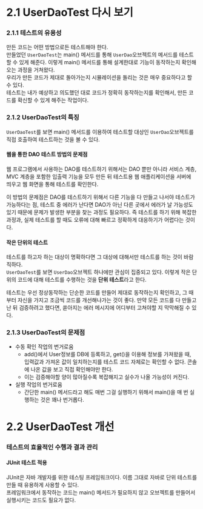 # 2.1 UserDaoTest 다시 보기
### 2.1.1 테스트의 유용성
만든 코드는 어떤 방법으로든 테스트해야 한다. <br/>
만들었던 `UserDaoTest`는 main() 메서드를 통해 `UserDao`오브젝트의 메서드를 테스트할 수 있게 해준다. 이렇게 main() 메서드를 통해 설계한대로 기능이 동작하는지 확인해오는 과정을 거쳐왔다. <br/>
우리가 만든 코드가 제대로 돌아가는지 시뮬레이션을 돌리는 것은 매우 중요하다고 할 수 있다. <br/>
테스트는 내가 예상하고 의도했던 대로 코드가 정확히 동작하는지를 확인해서, 만든 코드를 확신할 수 있게 해주는 작업이다. <br/>

### 2.1.2 UserDaoTest의 특징
`UserDaoTest`를 보면 main() 메서드를 이용하여 테스트할 대상인 `UserDao`오브젝트를 직접 호출하여 테스트하는 것을 볼 수 있다. <br/>

#### **웹을 통한 DAO 테스트 방법의 문제점**
웹 프로그램에서 사용하는 DAO를 테스트하기 위해서는 DAO 뿐만 아니라 서비스 계층, MVC 계층을 포함한 입출력 기능을 모두 만든 뒤 테스트용 웹 애플리케이션을 서버에 띄우고 웹 화면을 통해 테스트를 확인한다. <br/>

이 방법의 문제점은 DAO를 테스트하기 위해서 다른 기능을 다 만들고 나서야 테스트가 가능하다는 점, 테스트 중 에러가 난다면 DAO가 아닌 다른 곳에서 에러가 날 가능성도 있기 때문에 문제가 발생한 부분을 찾는 과정도 필요하다. 즉 테스트를 하기 위해 복잡한 과정과, 실제 테스트를 할 때도 오류에 대해 빠르고 정확하게 대응하기가 어렵다는 것이다. <br/>

#### **작은 단위의 테스트**
테스트를 하고자 하는 대상이 명확하다면 그 대상에 대해서만 테스트를 하는 것이 바람직하다. <br/>
`UserDaoTest`를 보면 `UserDao`오브젝트 하나에만 관심이 집중되고 있다. 이렇게 작은 단위의 코드에 대해 테스트를 수행하는 것을 **단위 테스트**라고 한다. <br/>

테스트는 우선 정상동작하는 단순한 코드를 만들어 제대로 동작하는지 확인하고, 그 때부터 자신을 가지고 조금씩 코드를 개선해나가는 것이 좋다. 만약 모든 코드를 다 만들고 난 뒤 검증하려고 했다면, 쏟아지는 에러 메시지에 어디부터 고쳐야할 지 막막해질 수 있다. <br/>

### 2.1.3 UserDaoTest의 문제점
- 수동 확인 작업의 번거로움
  - add()에서 User정보를 DB에 등록하고, get()을 이용해 정보를 가져왔을 때, 입력값과 가져온 값이 일치하는지를 테스트 코드 자체로는 확인할 수 없다. 콘솔에 나온 값을 보고 직접 확인해야만 한다.
  - 이는 검증해야할 양이 많아질수록 복잡해지고 실수가 나올 가능성이 커진다.
- 실행 작업의 번거로움
  - 간단한 main() 메서드라고 해도 매번 그걸 실행하기 위해서 main()을 매 번 실행하는 것은 꽤나 번거롭다.

# 2.2 UserDaoTest 개선
### 테스트의 효율적인 수행과 결과 관리
#### **JUnit 테스트 적용**
JUnit은 자바 개발자를 위한 테스팅 프레임워크이다. 이름 그대로 자바로 단위 테스트를 만들 때 유용하게 사용할 수 있다. <br/>
프레임워크에서 동작하는 코드는 main() 메서드가 필요하지 않고 오브젝트를 만들어서 실행시키는 코드도 필요가 없다. <br/>
